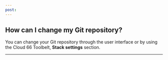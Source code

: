 ```yaml
---
post: 
---
```


## How can I change my Git repository?

You can change your Git repository through the user interface or by using the Cloud 66 Toolbelt, **Stack settings** section.

* * *

